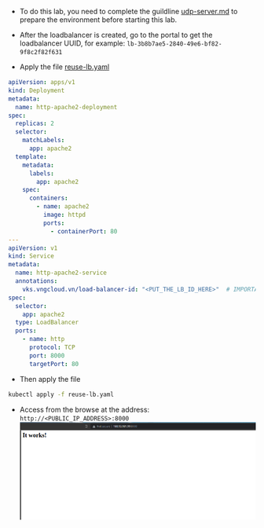 - To do this lab, you need to complete the guildline [udp-server.md](./udp-server.md) to prepare the environment before starting this lab.
- After the loadbalancer is created, go to the portal to get the loadbalancer UUID, for example: `lb-3b8b7ae5-2840-49e6-bf82-9f8c2f82f631`

- Apply the file [reuse-lb.yaml](./../manifests/reuse-lb/reuse-lb.yaml)
```yaml
apiVersion: apps/v1
kind: Deployment
metadata:
  name: http-apache2-deployment
spec:
  replicas: 2
  selector:
    matchLabels:
      app: apache2
  template:
    metadata:
      labels:
        app: apache2
    spec:
      containers:
        - name: apache2
          image: httpd
          ports:
            - containerPort: 80
---
apiVersion: v1
kind: Service
metadata:
  name: http-apache2-service
  annotations:
    vks.vngcloud.vn/load-balancer-id: "<PUT_THE_LB_ID_HERE>"  # IMPORTANT
spec:
  selector:
    app: apache2
  type: LoadBalancer
  ports:
    - name: http
      protocol: TCP
      port: 8000
      targetPort: 80
```

- Then apply the file
```bash
kubectl apply -f reuse-lb.yaml
```

- Access from the browse at the address: `http://<PUBLIC_IP_ADDRESS>:8000`
![](./img/reuse-lb/01.png)